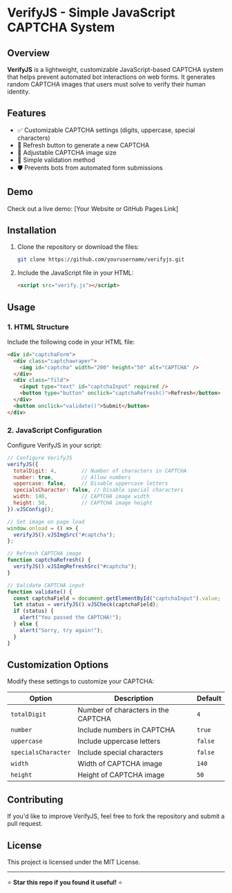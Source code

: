 # VerifyJS - Simple JavaScript CAPTCHA System

## Overview

**VerifyJS** is a lightweight, customizable JavaScript-based CAPTCHA system that helps prevent automated bot interactions on web forms. It generates random CAPTCHA images that users must solve to verify their human identity.

## Features

- ✅ Customizable CAPTCHA settings (digits, uppercase, special characters)
- 🔄 Refresh button to generate a new CAPTCHA
- 🎨 Adjustable CAPTCHA image size
- 📜 Simple validation method
- 🛡️ Prevents bots from automated form submissions

## Demo

Check out a live demo: [Your Website or GitHub Pages Link]

## Installation

1. Clone the repository or download the files:
   ```sh
   git clone https://github.com/yourusername/verifyjs.git
   ```
2. Include the JavaScript file in your HTML:
   ```html
   <script src="verify.js"></script>
   ```

## Usage

### 1. HTML Structure

Include the following code in your HTML file:

```html
<div id="captchaForm">
  <div class="captchawraper">
    <img id="captcha" width="200" height="50" alt="CAPTCHA" />
  </div>
  <div class="fild">
    <input type="text" id="captchaInput" required />
    <button type="button" onclick="captchaRefresh()">Refresh</button>
  </div>
  <button onclick="validate()">Submit</button>
</div>
```

### 2. JavaScript Configuration

Configure VerifyJS in your script:

```js
// Configure VerifyJS
verifyJS({
  totalDigit: 4,        // Number of characters in CAPTCHA
  number: true,         // Allow numbers
  uppercase: false,     // Disable uppercase letters
  specialsCharacter: false, // Disable special characters
  width: 140,           // CAPTCHA image width
  height: 50,           // CAPTCHA image height
}).vJSConfig();

// Set image on page load
window.onload = () => {
  verifyJS().vJSImgSrc("#captcha");
};

// Refresh CAPTCHA image
function captchaRefresh() {
  verifyJS().vJSImgRefreshSrc("#captcha");
}

// Validate CAPTCHA input
function validate() {
  const captchaField = document.getElementById("captchaInput").value;
  let status = verifyJS().vJSCheck(captchaField);
  if (status) {
    alert("You passed the CAPTCHA!");
  } else {
    alert("Sorry, try again!");
  }
}
```

## Customization Options

Modify these settings to customize your CAPTCHA:

| Option              | Description                         | Default |
| ------------------- | ----------------------------------- | ------- |
| `totalDigit`        | Number of characters in the CAPTCHA | `4`     |
| `number`            | Include numbers in CAPTCHA          | `true`  |
| `uppercase`         | Include uppercase letters           | `false` |
| `specialsCharacter` | Include special characters          | `false` |
| `width`             | Width of CAPTCHA image              | `140`   |
| `height`            | Height of CAPTCHA image             | `50`    |

## Contributing

If you'd like to improve VerifyJS, feel free to fork the repository and submit a pull request.

## License

This project is licensed under the MIT License.

---

⭐ **Star this repo if you found it useful!** ⭐

